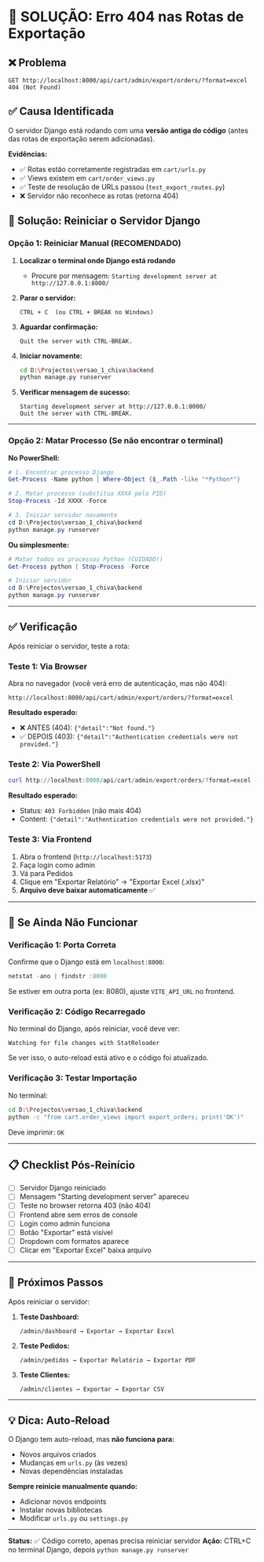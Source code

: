 # 🔧 SOLUÇÃO: Erro 404 nas Rotas de Exportação

## ❌ Problema
```
GET http://localhost:8000/api/cart/admin/export/orders/?format=excel 404 (Not Found)
```

## ✅ Causa Identificada
O servidor Django está rodando com uma **versão antiga do código** (antes das rotas de exportação serem adicionadas).

**Evidências:**
- ✅ Rotas estão corretamente registradas em `cart/urls.py`
- ✅ Views existem em `cart/order_views.py`  
- ✅ Teste de resolução de URLs passou (`test_export_routes.py`)
- ❌ Servidor não reconhece as rotas (retorna 404)

## 🔄 Solução: Reiniciar o Servidor Django

### Opção 1: Reiniciar Manual (RECOMENDADO)

1. **Localizar o terminal onde Django está rodando**
   - Procure por mensagem: `Starting development server at http://127.0.0.1:8000/`

2. **Parar o servidor:**
   ```
   CTRL + C  (ou CTRL + BREAK no Windows)
   ```

3. **Aguardar confirmação:**
   ```
   Quit the server with CTRL-BREAK.
   ```

4. **Iniciar novamente:**
   ```bash
   cd D:\Projectos\versao_1_chiva\backend
   python manage.py runserver
   ```

5. **Verificar mensagem de sucesso:**
   ```
   Starting development server at http://127.0.0.1:8000/
   Quit the server with CTRL-BREAK.
   ```

---

### Opção 2: Matar Processo (Se não encontrar o terminal)

**No PowerShell:**
```powershell
# 1. Encontrar processo Django
Get-Process -Name python | Where-Object {$_.Path -like "*Python*"}

# 2. Matar processo (substitua XXXX pelo PID)
Stop-Process -Id XXXX -Force

# 3. Iniciar servidor novamente
cd D:\Projectos\versao_1_chiva\backend
python manage.py runserver
```

**Ou simplesmente:**
```powershell
# Matar todos os processos Python (CUIDADO!)
Get-Process python | Stop-Process -Force

# Iniciar servidor
cd D:\Projectos\versao_1_chiva\backend
python manage.py runserver
```

---

## ✅ Verificação

Após reiniciar o servidor, teste a rota:

### Teste 1: Via Browser
Abra no navegador (você verá erro de autenticação, mas não 404):
```
http://localhost:8000/api/cart/admin/export/orders/?format=excel
```

**Resultado esperado:**
- ❌ ANTES (404): `{"detail":"Not found."}`
- ✅ DEPOIS (403): `{"detail":"Authentication credentials were not provided."}`

### Teste 2: Via PowerShell
```powershell
curl http://localhost:8000/api/cart/admin/export/orders/?format=excel -UseBasicParsing
```

**Resultado esperado:**
- Status: `403 Forbidden` (não mais 404)
- Content: `{"detail":"Authentication credentials were not provided."}`

### Teste 3: Via Frontend
1. Abra o frontend (`http://localhost:5173`)
2. Faça login como admin
3. Vá para Pedidos
4. Clique em "Exportar Relatório" → "Exportar Excel (.xlsx)"
5. **Arquivo deve baixar automaticamente** ✅

---

## 🐛 Se Ainda Não Funcionar

### Verificação 1: Porta Correta
Confirme que o Django está em `localhost:8000`:
```powershell
netstat -ano | findstr :8000
```

Se estiver em outra porta (ex: 8080), ajuste `VITE_API_URL` no frontend.

### Verificação 2: Código Recarregado
No terminal do Django, após reiniciar, você deve ver:
```
Watching for file changes with StatReloader
```

Se ver isso, o auto-reload está ativo e o código foi atualizado.

### Verificação 3: Testar Importação
No terminal:
```bash
cd D:\Projectos\versao_1_chiva\backend
python -c "from cart.order_views import export_orders; print('OK')"
```

Deve imprimir: `OK`

---

## 📋 Checklist Pós-Reinício

- [ ] Servidor Django reiniciado
- [ ] Mensagem "Starting development server" apareceu
- [ ] Teste no browser retorna 403 (não 404)
- [ ] Frontend abre sem erros de console
- [ ] Login como admin funciona
- [ ] Botão "Exportar" está visível
- [ ] Dropdown com formatos aparece
- [ ] Clicar em "Exportar Excel" baixa arquivo

---

## 🎯 Próximos Passos

Após reiniciar o servidor:

1. **Teste Dashboard:**
   ```
   /admin/dashboard → Exportar → Exportar Excel
   ```

2. **Teste Pedidos:**
   ```
   /admin/pedidos → Exportar Relatório → Exportar PDF
   ```

3. **Teste Clientes:**
   ```
   /admin/clientes → Exportar → Exportar CSV
   ```

---

## 💡 Dica: Auto-Reload

O Django tem auto-reload, mas **não funciona para:**
- Novos arquivos criados
- Mudanças em `urls.py` (às vezes)
- Novas dependências instaladas

**Sempre reinicie manualmente quando:**
- Adicionar novos endpoints
- Instalar novas bibliotecas
- Modificar `urls.py` ou `settings.py`

---

**Status:** ✅ Código correto, apenas precisa reiniciar servidor
**Ação:** CTRL+C no terminal Django, depois `python manage.py runserver`
